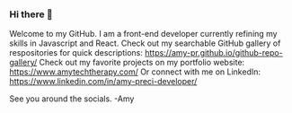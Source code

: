 ### Hi there 👋

<!--
**Amy-Pr/Amy-Pr** is a ✨ _special_ ✨ repository because its `README.md` (this file) appears on your GitHub profile.

Here are some ideas to get you started:

- 🔭 I’m currently working on ...
- 🌱 I’m currently learning ...
- 👯 I’m looking to collaborate on ...
- 🤔 I’m looking for help with ...
- 💬 Ask me about ...
- 📫 How to reach me: ...
- 😄 Pronouns: ...
- ⚡ Fun fact: ...
-->

Welcome to my GitHub. I am a front-end developer currently refining my skills in Javascript and React. 
Check out my searchable GitHub gallery of respositories for quick descriptions: https://amy-pr.github.io/github-repo-gallery/
Check out my favorite projects on my portfolio website: https://www.amytechtherapy.com/ 
Or connect with me on LinkedIn: https://www.linkedin.com/in/amy-preci-developer/

See you around the socials. 
-Amy
